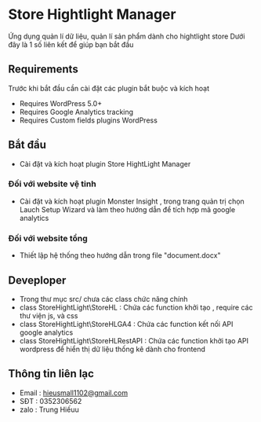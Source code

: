 # Store Hightlight Manager
Ứng dụng quản lí dữ liệu, quản lí sản phẩm dành cho hightlight store
Dưới đây là 1 số liên kết để giúp bạn bắt đầu

## Requirements
Trước khi bắt đầu cần cài đặt các plugin bắt buộc và kích hoạt

- Requires WordPress 5.0+
- Requires Google Analytics tracking
- Requires Custom fields plugins WordPress

## Bắt đầu
- Cài đặt và kích hoạt plugin Store HightLight Manager

### Đối với website vệ tinh

- Cài đặt và kích hoạt plugin Monster Insight , trong trang quản trị chọn Lauch Setup Wizard và làm theo hướng dẫn để tích hợp mã google analytics

### Đối với website tổng

- Thiết lập hệ thống theo hướng dẫn trong file "document.docx"

## Deveploper

- Trong thư mục src/ chưa các class chức năng chính
- class StoreHightLight\StoreHL : Chứa các function khởi tạo , require các thư viện js, và css
- class StoreHightLight\StoreHLGA4 : Chứa các function kết nối API google analytics
- class StoreHightLight\StoreHLRestAPI : Chứa các function khởi tạo API wordpress để hiển thị dữ liệu thống kê dành cho frontend 

## Thông tin liên lạc

- Email : hieusmall1102@gmail.com
- SĐT : 0352306562
- zalo : Trung Hiếuu